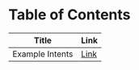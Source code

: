 # Table of Contents

| Title                 | Link
|---------------------- |-------------------------------------------
| Example Intents       |[Link](../../tutorials/intro/domain-create.html)